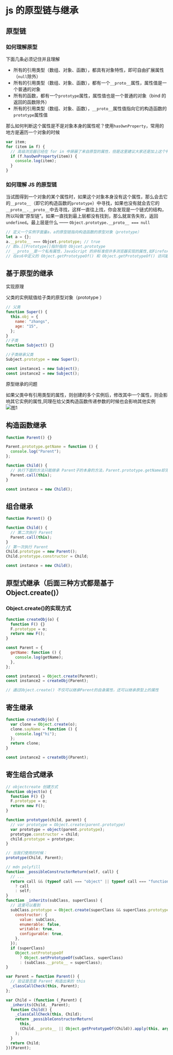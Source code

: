 # js 的原型链与继承

## 原型链

### 如何理解原型

下面几条必须记住并且理解

- 所有的引用类型（数组、对象、函数），都具有对象特性，即可自由扩展属性（`null`除外）
- 所有的引用类型（数组、对象、函数），都有一个`__proto__`属性，属性值是一个普通的对象
- 所有的函数，都有一个`prototype`属性，属性值也是一个普通的对象（bind 的返回的函数除外）
- 所有的引用类型（数组、对象、函数），`__proto__`属性值指向它的构造函数的`prototype`属性值

那么如何判断这个属性是不是对象本身的属性呢？使用`hasOwnProperty`，常用的地方是遍历一个对象的时候

```js
var item;
for (item in f) {
  // 高级浏览器已经在 for in 中屏蔽了来自原型的属性，但是这里建议大家还是加上这个判断，保证程序的健壮性
  if (f.hasOwnProperty(item)) {
    console.log(item);
  }
}
```

### 如何理解 JS 的原型链

当试图得到一个对象的某个属性时，如果这个对象本身没有这个属性，那么会去它的`__proto__`（即它的构造函数的`prototype`）中寻找，如果也没有就会去它的`__proto__.__proto__`中去寻找，这样一直往上找，你会发现是一个链式的结构，所以叫做“原型链”。如果一直找到最上层都没有找到，那么就宣告失败，返回`undefined`。最上层是什么 —— `Object.prototype.__proto__ === null`

```js
// 定义一个实例字面量a，a的原型链指向构造函数的原型对象（prototype）
let a = {};
a.__proto__ === Objcet.prototype; // true
// 即a.[[Prototype]]指针指向 Objcet.prototype
// __proto__是一个私有属性，JavaScript 的非标准但许多浏览器实现的属性,如Firefox、Safari和Chrome
// 在es6中定义的 Object.getPrototypeOf() 和 Object.getPrototypeOf() 访问器访问 a.[[Prototype]]
```

## 基于原型的继承

实现原理

父类的实例赋值给子类的原型对象（prototype ）

```js
// 父类
function Super() {
  this.obj = {
    name: "zhangs",
    age: "15",
  };
}
//子类
function Subject() {}

//子类继承父类
Subject.prototype = new Super();

const instance1 = new Subject();
const instance2 = new Subject();
```

原型继承的问题

如果父类中有引用类型的属性，则创建的多个实例后，修改其中一个属性，则会影响其它实例的属性,同理在给父类构造函数传递参数的时候也会影响其他实例
![图1](../assets/20210302174251.jpg)

## 构造函数继承

```js
function Parent() {}

Parent.prototype.getName = function () {
  console.log("Parent");
};

function Child() {
  // 执行下面的方法只能继承 Parent子的本身的方法，Parent.prototype.getName却无法继承
  Parent.call(this);
}

const instance = new Child();
```

## 组合继承

```js
function Parent() {}

function Child() {
  // 第二次执行 Parent
  Parent.call(this);
}
// 第一次执行 Parent
Child.prototype = new Parent();
Child.prototype.constructor = Child;

const instance = new Child();
```

## 原型式继承（后面三种方式都是基于 Object.create()）

### Object.create()的实现方式

```js
function createObj(o) {
  function F() {}
  F.prototype = o;
  return new F();
}
```

```js
const Parent = {
  getName: function () {
    console.log(getName);
  },
};

const instance1 = Object.create(Parent);
const instance2 = createObj(Parent);

// 通过Object.create() 不仅可以继承Parent的自身属性，还可以继承原型上的属性
```

## 寄生继承

```js
function createObj(o) {
  var clone = Object.create(o);
  clone.sayName = function () {
    console.log("hi");
  };
  return clone;
}

const instance2 = createObj(Parent);
```

## 寄生组合式继承

```js
// objectcreate 创建方式
function object(o) {
  function F() {}
  F.prototype = o;
  return new F();
}

function prototype(child, parent) {
  // var prototype = Object.create(parent.prototype)
  var prototype = object(parent.prototype);
  prototype.constructor = child;
  child.prototype = prototype;
}

// 当我们使用的时候：
prototype(Child, Parent);
```

```js
// mdn polyfill
function _possibleConstructorReturn(self, call) {
  // ...
  return call && (typeof call === "object" || typeof call === "function")
    ? call
    : self;
}
function _inherits(subClass, superClass) {
  // 这里可以看到
  subClass.prototype = Object.create(superClass && superClass.prototype, {
    constructor: {
      value: subClass,
      enumerable: false,
      writable: true,
      configurable: true,
    },
  });
  if (superClass)
    Object.setPrototypeOf
      ? Object.setPrototypeOf(subClass, superClass)
      : (subClass.__proto__ = superClass);
}

var Parent = function Parent() {
  // 验证是否是 Parent 构造出来的 this
  _classCallCheck(this, Parent);
};

var Child = (function (_Parent) {
  _inherits(Child, _Parent);
  function Child() {
    _classCallCheck(this, Child);
    return _possibleConstructorReturn(
      this,
      (Child.__proto__ || Object.getPrototypeOf(Child)).apply(this, arguments)
    );
  }
  return Child;
})(Parent);
```
